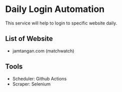 # Daily Login Automation

This service will help to login to specific website daily.

## List of Website
- jamtangan.com (matchwatch)

## Tools
- Scheduler: Github Actions
- Scraper: Selenium